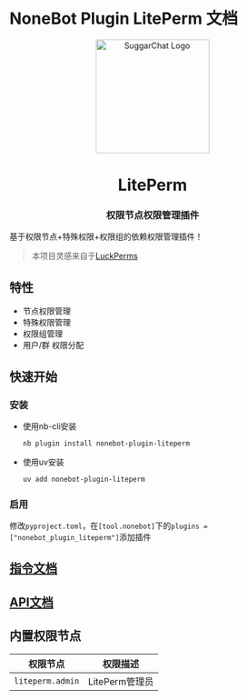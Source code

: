 # NoneBot Plugin LitePerm 文档

<div align="center">
  <a href="https://github.com/JohnRichard4096/nonebot_plugin_liteperm/">
    <img src="/nonebot-plugin.png" width="200" alt="SuggarChat Logo">
  </a>
  <h1>LitePerm</h1>
  <h3>权限节点权限管理插件</h3>
</div>


基于权限节点+特殊权限+权限组的依赖权限管理插件！

>本项目灵感来自于[LuckPerms](https://github.com/LuckPerms/LuckPerms)

## 特性

- 节点权限管理
- 特殊权限管理
- 权限组管理
- 用户/群 权限分配

## 快速开始

### 安装

- 使用nb-cli安装

  ```bash
  nb plugin install nonebot-plugin-liteperm
  ```

- 使用uv安装

  ```bash
  uv add nonebot-plugin-liteperm
  ```

### 启用

修改`pyproject.toml`，在`[tool.nonebot]`下的`plugins = ["nonebot_plugin_liteperm"]`添加插件


## [指令文档](docs/commands.md)

## [API文档](docs/API.md)

## 内置权限节点

| 权限节点 | 权限描述 |
| --- | --- |
| `liteperm.admin` | LitePerm管理员 |
